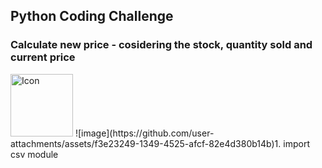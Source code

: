 ## Python Coding Challenge

### Calculate new price - cosidering the stock, quantity sold and current price
<img src="[assets/icon.png](https://github.com/user-attachments/assets/f3e23249-1349-4525-afcf-82e4d380b14b)" alt="Icon" width="100">
![image](https://github.com/user-attachments/assets/f3e23249-1349-4525-afcf-82e4d380b14b)1. import csv module
